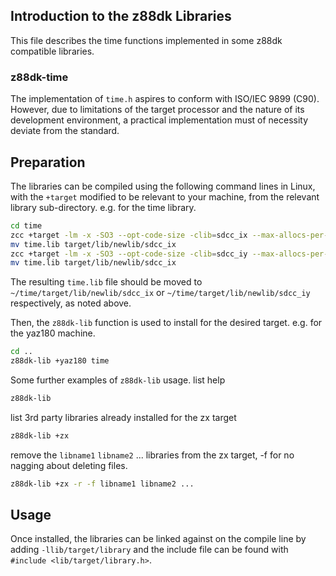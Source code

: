 ## Introduction to the z88dk Libraries

This file describes the time functions implemented in some z88dk compatible libraries.


### z88dk-time

The implementation of `time.h` aspires to conform with ISO/IEC 9899 (C90). However, due to limitations of the target processor and the nature of its development environment, a practical implementation must of necessity deviate from the standard.




## Preparation

The libraries can be compiled using the following command lines in Linux, with the `+target` modified to be relevant to your machine, from the relevant library sub-directory. e.g. for the time library.

```bash
cd time
zcc +target -lm -x -SO3 --opt-code-size -clib=sdcc_ix --max-allocs-per-node400000 @time.lst -o time
mv time.lib target/lib/newlib/sdcc_ix
zcc +target -lm -x -SO3 --opt-code-size -clib=sdcc_iy --max-allocs-per-node400000 @time.lst -o time
mv time.lib target/lib/newlib/sdcc_ix
```
The resulting `time.lib` file should be moved to `~/time/target/lib/newlib/sdcc_ix` or `~/time/target/lib/newlib/sdcc_iy` respectively, as noted above.

Then, the `z88dk-lib` function is used to install for the desired target. e.g. for the yaz180 machine.

```bash
cd ..
z88dk-lib +yaz180 time
```

Some further examples of `z88dk-lib` usage.
list help
```bash
z88dk-lib
```
list 3rd party libraries already installed for the zx target
```bash
z88dk-lib +zx
```
remove the `libname1` `libname2` ... libraries from the zx target, -f for no nagging about deleting files.
```bash
z88dk-lib +zx -r -f libname1 libname2 ...
```

## Usage

Once installed, the libraries can be linked against on the compile line by adding `-llib/target/library` and the include file can be found with `#include <lib/target/library.h>`.
